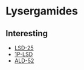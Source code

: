 # Lysergamides

## Interesting

* [LSD-25](lsd.md)
* [1P-LSD](https://psychonautwiki.org/wiki/1P-LSD)
* [ALD-52](https://psychonautwiki.org/wiki/ALD-52)

